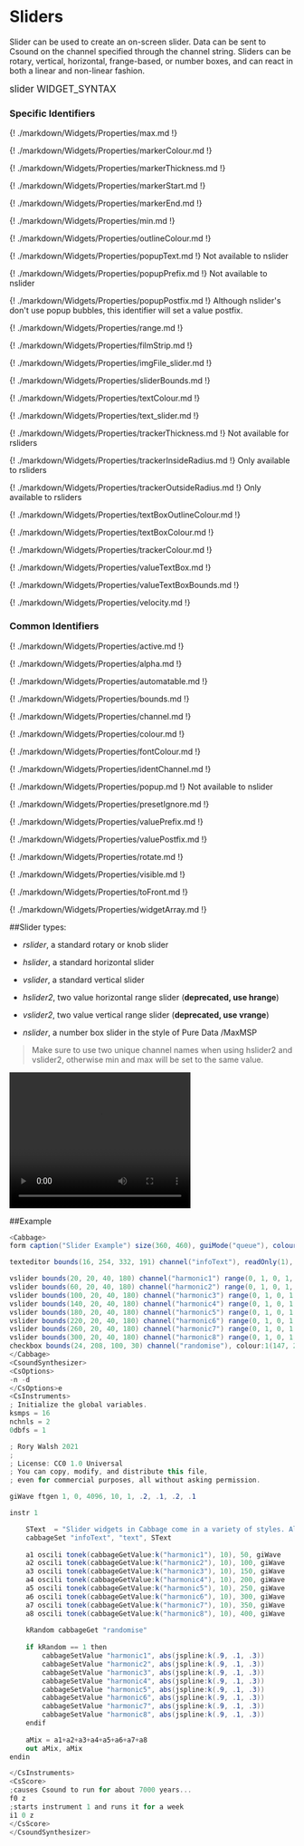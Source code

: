 # Sliders

Slider can be used to create an on-screen slider. Data can be sent to Csound on the channel specified through the channel string. Sliders can be rotary, vertical, horizontal, frange-based, or number boxes, and can react in both a linear and non-linear fashion. 

<big></pre>
slider WIDGET_SYNTAX
</pre></big>

### Specific Identifiers

{! ./markdown/Widgets/Properties/max.md !}  

{! ./markdown/Widgets/Properties/markerColour.md !}  

{! ./markdown/Widgets/Properties/markerThickness.md !}  

{! ./markdown/Widgets/Properties/markerStart.md !} 

{! ./markdown/Widgets/Properties/markerEnd.md !}  

{! ./markdown/Widgets/Properties/min.md !}  

{! ./markdown/Widgets/Properties/outlineColour.md !}  

{! ./markdown/Widgets/Properties/popupText.md !} Not available to nslider 

{! ./markdown/Widgets/Properties/popupPrefix.md !} Not available to nslider 

{! ./markdown/Widgets/Properties/popupPostfix.md !} Although nslider's don't use popup bubbles, this identifier will set a value postfix. 

{! ./markdown/Widgets/Properties/range.md !}   

{! ./markdown/Widgets/Properties/filmStrip.md !}   

{! ./markdown/Widgets/Properties/imgFile_slider.md !} 

{! ./markdown/Widgets/Properties/sliderBounds.md !}   

{! ./markdown/Widgets/Properties/textColour.md !}   

{! ./markdown/Widgets/Properties/text_slider.md !} 

{! ./markdown/Widgets/Properties/trackerThickness.md !} Not available for rsliders

{! ./markdown/Widgets/Properties/trackerInsideRadius.md !} Only available to rsliders

{! ./markdown/Widgets/Properties/trackerOutsideRadius.md !} Only available to rsliders

{! ./markdown/Widgets/Properties/textBoxOutlineColour.md !}  

{! ./markdown/Widgets/Properties/textBoxColour.md !}  

{! ./markdown/Widgets/Properties/trackerColour.md !} 

{! ./markdown/Widgets/Properties/valueTextBox.md !} 

{! ./markdown/Widgets/Properties/valueTextBoxBounds.md !} 

{! ./markdown/Widgets/Properties/velocity.md !} 

### Common Identifiers

{! ./markdown/Widgets/Properties/active.md  !}

{! ./markdown/Widgets/Properties/alpha.md !}

{! ./markdown/Widgets/Properties/automatable.md !} 

{! ./markdown/Widgets/Properties/bounds.md !}  

{! ./markdown/Widgets/Properties/channel.md !}  

{! ./markdown/Widgets/Properties/colour.md !} 

{! ./markdown/Widgets/Properties/fontColour.md !} 

{! ./markdown/Widgets/Properties/identChannel.md  !}

{! ./markdown/Widgets/Properties/popup.md !} Not available to nslider

{! ./markdown/Widgets/Properties/presetIgnore.md !} 

{! ./markdown/Widgets/Properties/valuePrefix.md !}

{! ./markdown/Widgets/Properties/valuePostfix.md !}

{! ./markdown/Widgets/Properties/rotate.md  !}

{! ./markdown/Widgets/Properties/visible.md  !}

{! ./markdown/Widgets/Properties/toFront.md !} 

{! ./markdown/Widgets/Properties/widgetArray.md !}

<!--(End of identifiers)/-->

##Slider types:

* *rslider*, a standard rotary or knob slider

* *hslider*, a standard horizontal slider

* *vslider*, a standard vertical slider

* *hslider2*, two value horizontal range slider (**deprecated, use hrange**)

* *vslider2*, two value vertical range slider (**deprecated, use vrange**)

* *nslider*, a number box slider in the style of Pure Data /MaxMSP


>Make sure to use two unique channel names when using hslider2 and vslider2, otherwise min and max will be set to the same value. 

 <video width="320" height="240" controls>
  <source src="movie.mp4" type="video/mp4">
  <source src="movie.ogg" type="video/ogg">
Your browser does not support the video tag.
</video> 

##Example
<!--(Widget Example)/-->
```csharp
<Cabbage>
form caption("Slider Example") size(360, 460), guiMode("queue"), colour(2, 145, 209) pluginId("def1")

texteditor bounds(16, 254, 332, 191) channel("infoText"), readOnly(1), wrap(1), scrollbars(1)

vslider bounds(20, 20, 40, 180) channel("harmonic1") range(0, 1, 0, 1, 0.001), imgFile("slider", "Fader.png")
vslider bounds(60, 20, 40, 180) channel("harmonic2") range(0, 1, 0, 1, 0.001), imgFile("slider", "Fader.png")
vslider bounds(100, 20, 40, 180) channel("harmonic3") range(0, 1, 0, 1, 0.001), imgFile("slider", "Fader.png")
vslider bounds(140, 20, 40, 180) channel("harmonic4") range(0, 1, 0, 1, 0.001), imgFile("slider", "Fader.png")
vslider bounds(180, 20, 40, 180) channel("harmonic5") range(0, 1, 0, 1, 0.001), imgFile("slider", "Fader.png")
vslider bounds(220, 20, 40, 180) channel("harmonic6") range(0, 1, 0, 1, 0.001), imgFile("slider", "Fader.png")
vslider bounds(260, 20, 40, 180) channel("harmonic7") range(0, 1, 0, 1, 0.001), imgFile("slider", "Fader.png")
vslider bounds(300, 20, 40, 180) channel("harmonic8") range(0, 1, 0, 1, 0.001), imgFile("slider", "Fader.png")
checkbox bounds(24, 208, 100, 30) channel("randomise"), colour:1(147, 210, 0), text("Randomise"), fontColour:1("white")
</Cabbage>
<CsoundSynthesizer>
<CsOptions>
-n -d
</CsOptions>e
<CsInstruments>
; Initialize the global variables. 
ksmps = 16
nchnls = 2
0dbfs = 1

; Rory Walsh 2021 
;
; License: CC0 1.0 Universal
; You can copy, modify, and distribute this file, 
; even for commercial purposes, all without asking permission. 

giWave ftgen 1, 0, 4096, 10, 1, .2, .1, .2, .1

instr 1

    SText  = "Slider widgets in Cabbage come in a variety of styles. Almost all the widget examples use sliders in some way or another. This simple instrument uses vslider widgets. The fader thumb uses an image loaded from disk. When the 'Randomise' button is pushed, each slider has its position updated according to a simple spline curve.\n\nCabbage sliders can load images for their various parts, background, thumb, etc., or they can use film strips / sprite-sheet type PNGs that contain frames of each state."
    cabbageSet "infoText", "text", SText
    
    a1 oscili tonek(cabbageGetValue:k("harmonic1"), 10), 50, giWave
    a2 oscili tonek(cabbageGetValue:k("harmonic2"), 10), 100, giWave
    a3 oscili tonek(cabbageGetValue:k("harmonic3"), 10), 150, giWave
    a4 oscili tonek(cabbageGetValue:k("harmonic4"), 10), 200, giWave
    a5 oscili tonek(cabbageGetValue:k("harmonic5"), 10), 250, giWave
    a6 oscili tonek(cabbageGetValue:k("harmonic6"), 10), 300, giWave
    a7 oscili tonek(cabbageGetValue:k("harmonic7"), 10), 350, giWave
    a8 oscili tonek(cabbageGetValue:k("harmonic8"), 10), 400, giWave
    
    kRandom cabbageGet "randomise"
    
    if kRandom == 1 then
        cabbageSetValue "harmonic1", abs(jspline:k(.9, .1, .3))
        cabbageSetValue "harmonic2", abs(jspline:k(.9, .1, .3))
        cabbageSetValue "harmonic3", abs(jspline:k(.9, .1, .3))
        cabbageSetValue "harmonic4", abs(jspline:k(.9, .1, .3))
        cabbageSetValue "harmonic5", abs(jspline:k(.9, .1, .3))
        cabbageSetValue "harmonic6", abs(jspline:k(.9, .1, .3))
        cabbageSetValue "harmonic7", abs(jspline:k(.9, .1, .3))
        cabbageSetValue "harmonic8", abs(jspline:k(.9, .1, .3))
    endif
    
    aMix = a1+a2+a3+a4+a5+a6+a7+a8
    out aMix, aMix
endin       

</CsInstruments>
<CsScore>
;causes Csound to run for about 7000 years...
f0 z
;starts instrument 1 and runs it for a week
i1 0 z
</CsScore>
</CsoundSynthesizer>

```
<!--(End Widget Example)/-->
